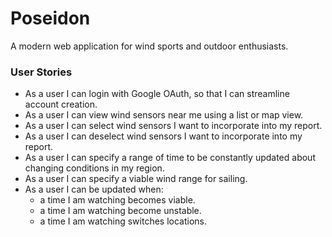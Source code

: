 # Poseidon
A modern web application for wind sports and outdoor enthusiasts. 

### User Stories
- As a user I can login with Google OAuth, so that I can
streamline account creation.
- As a user I can view wind sensors near me using a list or map view.
- As a user I can select wind sensors I want to incorporate into my report.
- As a user I can deselect wind sensors I want to incorporate into my report.
- As a user I can specify a range of time to be constantly updated about changing conditions in my region.
- As a user I can specify a viable wind range for sailing.
- As a user I can be updated when:
    - a time I am watching becomes viable.
    - a time I am watching become unstable.
    - a time I am watching switches locations.
